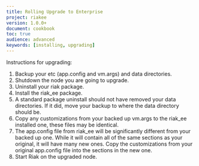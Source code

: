 ```yaml
---
title: Rolling Upgrade to Enterprise
project: riakee
version: 1.0.0+
document: cookbook
toc: true
audience: advanced
keywords: [installing, upgrading]
---
```


Instructions for upgrading:

  1. Backup your etc (app.config and vm.args) and data directories.
  2. Shutdown the node you are going to upgrade.
  3. Uninstall your riak package.
  4. Install the riak_ee package.
  5. A standard package uninstall should not have removed your data directories. If it did, move your backup to where the data directory should be.
  6. Copy any customizations from your backed up vm.args to the riak_ee installed one, these files may be identical.
  7. The app.config file from riak_ee will be significantly different from your backed up one. While it will contain all of the same sections as your original, it will have many new ones. Copy the customizations from your original app.config file into the sections in the new one.
  8. Start Riak on the upgraded node.
